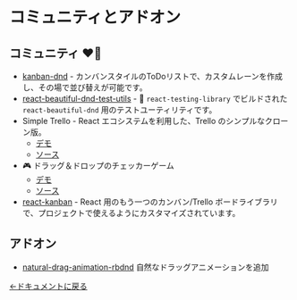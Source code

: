 # コミュニティとアドオン

## コミュニティ ❤️👋

- [kanban-dnd](https://kanban-dnd.glitch.me) - カンバンスタイルのToDoリストで、カスタムレーンを作成し、その場で並び替えが可能です。
- [react-beautiful-dnd-test-utils](https://github.com/colinrcummings/react-beautiful-dnd-test-utils) - 🧤 `react-testing-library` でビルドされた `react-beautiful-dnd` 用のテストユーティリティです。
- Simple Trello - React エコシステムを利用した、Trello のシンプルなクローン版。
  - [デモ](https://simple-trello.netlify.com/)
  - [ソース](https://github.com/ng-hai/simple-trello)
- 🎮 ドラッグ＆ドロップのチェッカーゲーム
  - [デモ](https://checkers-game.netlify.com/)
  - [ソース](https://github.com/emanuellarini/checkers)
- [react-kanban](https://github.com/lourenci/react-kanban) - React 用のもう一つのカンバン/Trello ボードライブラリで、プロジェクトで使えるようにカスタマイズされています。

## アドオン

- [natural-drag-animation-rbdnd](https://github.com/rokborf/natural-drag-animation-rbdnd) 自然なドラッグアニメーションを追加

[←ドキュメントに戻る](/README.md#documentation-)
